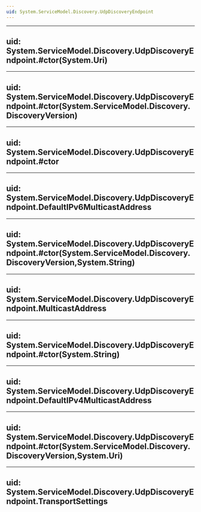 ```yaml
---
uid: System.ServiceModel.Discovery.UdpDiscoveryEndpoint
---
```


---
uid: System.ServiceModel.Discovery.UdpDiscoveryEndpoint.#ctor(System.Uri)
---

---
uid: System.ServiceModel.Discovery.UdpDiscoveryEndpoint.#ctor(System.ServiceModel.Discovery.DiscoveryVersion)
---

---
uid: System.ServiceModel.Discovery.UdpDiscoveryEndpoint.#ctor
---

---
uid: System.ServiceModel.Discovery.UdpDiscoveryEndpoint.DefaultIPv6MulticastAddress
---

---
uid: System.ServiceModel.Discovery.UdpDiscoveryEndpoint.#ctor(System.ServiceModel.Discovery.DiscoveryVersion,System.String)
---

---
uid: System.ServiceModel.Discovery.UdpDiscoveryEndpoint.MulticastAddress
---

---
uid: System.ServiceModel.Discovery.UdpDiscoveryEndpoint.#ctor(System.String)
---

---
uid: System.ServiceModel.Discovery.UdpDiscoveryEndpoint.DefaultIPv4MulticastAddress
---

---
uid: System.ServiceModel.Discovery.UdpDiscoveryEndpoint.#ctor(System.ServiceModel.Discovery.DiscoveryVersion,System.Uri)
---

---
uid: System.ServiceModel.Discovery.UdpDiscoveryEndpoint.TransportSettings
---
